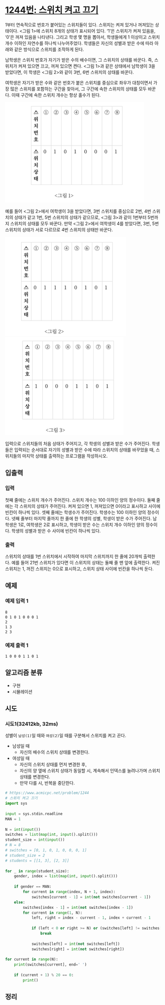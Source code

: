 # [1244번: 스위치 켜고 끄기]()

1부터 연속적으로 번호가 붙어있는 스위치들이 있다. 스위치는 켜져 있거나 꺼져있는 상태이다. 
<그림 1>에 스위치 8개의 상태가 표시되어 있다. ‘1’은 스위치가 켜져 있음을, ‘0’은 꺼져 있음을 나타낸다. 
그리고 학생 몇 명을 뽑아서, 학생들에게 1 이상이고 스위치 개수 이하인 자연수를 하나씩 나누어주었다. 
학생들은 자신의 성별과 받은 수에 따라 아래와 같은 방식으로 스위치를 조작하게 된다.

남학생은 스위치 번호가 자기가 받은 수의 배수이면, 그 스위치의 상태를 바꾼다. 
즉, 스위치가 켜져 있으면 끄고, 꺼져 있으면 켠다. <그림 1>과 같은 상태에서 남학생이 3을 받았다면, 
이 학생은 <그림 2>와 같이 3번, 6번 스위치의 상태를 바꾼다.

여학생은 자기가 받은 수와 같은 번호가 붙은 스위치를 중심으로 좌우가 대칭이면서 가장 많은 스위치를 포함하는 구간을 찾아서, 
그 구간에 속한 스위치의 상태를 모두 바꾼다. 이때 구간에 속한 스위치 개수는 항상 홀수가 된다.

![img](./images/1244_1.png) 

예를 들어 <그림 2>에서 여학생이 3을 받았다면, 3번 스위치를 중심으로 2번, 4번 스위치의 상태가 같고 1번, 5번 스위치의 상태가 같으므로, <그림 3>과 같이 1번부터 5번까지 스위치의 상태를 모두 바꾼다. 
만약 <그림 2>에서 여학생이 4를 받았다면, 3번, 5번 스위치의 상태가 서로 다르므로 4번 스위치의 상태만 바꾼다.

![img](./images/1244_2.png) 
![img](./images/1244_3.png) 

입력으로 스위치들의 처음 상태가 주어지고, 각 학생의 성별과 받은 수가 주어진다. 
학생들은 입력되는 순서대로 자기의 성별과 받은 수에 따라 스위치의 상태를 바꾸었을 때, 
스위치들의 마지막 상태를 출력하는 프로그램을 작성하시오.

## 입출력

### 입력

첫째 줄에는 스위치 개수가 주어진다. 스위치 개수는 100 이하인 양의 정수이다. 둘째 줄에는 각 스위치의 상태가 주어진다. 켜져 있으면 1, 꺼져있으면 0이라고 표시하고 사이에 빈칸이 하나씩 있다. 셋째 줄에는 학생수가 주어진다. 학생수는 100 이하인 양의 정수이다. 넷째 줄부터 마지막 줄까지 한 줄에 한 학생의 성별, 학생이 받은 수가 주어진다. 
남학생은 1로, 여학생은 2로 표시하고, 학생이 받은 수는 스위치 개수 이하인 양의 정수이다. 학생의 성별과 받은 수 사이에 빈칸이 하나씩 있다.

### 출력

스위치의 상태를 1번 스위치에서 시작하여 마지막 스위치까지 한 줄에 20개씩 출력한다. 
예를 들어 21번 스위치가 있다면 이 스위치의 상태는 둘째 줄 맨 앞에 출력한다. 
켜진 스위치는 1, 꺼진 스위치는 0으로 표시하고, 스위치 상태 사이에 빈칸을 하나씩 둔다.

## 예제

### 예제 입력 1

```text
8
0 1 0 1 0 0 0 1
2
1 3
2 3
```

### 예제 출력 1

```text
1 0 0 0 1 1 0 1
```

## 알고리즘 분류

- 구현
- 시뮬레이션

## 시도

### 시도1(32412kb, 32ms)

성별이 `남성(1)`일 때와 `여성(2)`일 때를 구분해서 스위치를 켜고 끈다.

- 남성일 때
  - 자신의 배수의 스위치 상태를 변경한다.
- 여성일 때
  - 자신의 스위치 상태를 먼저 변경한 후,
  - 자신의 양 옆에 스위치 상태가 동일할 시, 계속해서 인덱스를 늘려나가며 스위치 상태를 변경한다.
  - 만약 다를 시, 반복을 중단한다.

```python
# https://www.acmicpc.net/problem/1244
# 스위치 켜고 끄기
import sys

input = sys.stdin.readline
MAN = 1

N = int(input())
switches = list(map(int, input().split()))
student_size = int(input())
# N = 8
# switches = [0, 1, 0, 1, 0, 0, 0, 1]
# student_size = 2
# students = [[1, 3], [2, 3]]

for _ in range(student_size):
    gender, index = list(map(int, input().split()))

    if gender == MAN:
        for current in range(index, N + 1, index):
            switches[current - 1] = int(not switches[current - 1])
    else:
        switches[index - 1] = int(not switches[index - 1])
        for current in range(1, N):
            left, right = index - current - 1, index + current - 1

            if (left < 0 or right >= N) or (switches[left] != switches[right]):
                break

            switches[left] = int(not switches[left])
            switches[right] = int(not switches[right])

for current in range(N):
    print(switches[current], end=' ')

    if (current + 1) % 20 == 0:
        print()
```

## 정리

